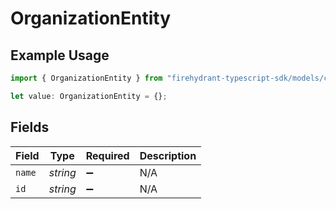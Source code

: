 # OrganizationEntity

## Example Usage

```typescript
import { OrganizationEntity } from "firehydrant-typescript-sdk/models/components";

let value: OrganizationEntity = {};
```

## Fields

| Field              | Type               | Required           | Description        |
| ------------------ | ------------------ | ------------------ | ------------------ |
| `name`             | *string*           | :heavy_minus_sign: | N/A                |
| `id`               | *string*           | :heavy_minus_sign: | N/A                |